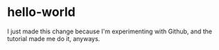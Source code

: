 # hello-world
I just made this change because I'm experimenting with Github, and the tutorial made me do it, anyways.
